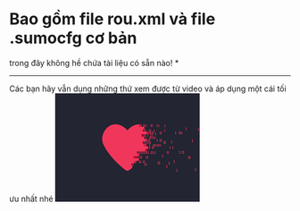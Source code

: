 # Bao gồm file rou.xml và file .sumocfg cơ bản  
trong đây không hề chứa tài liệu có sẵn nào! *
********
Các bạn hãy vẫn dụng những thứ xem được từ video và áp dụng một cái tối ưu nhất nhé 
![alt text](https://github.com/phudinhtruongk18/GiaLapGiaoThong2/blob/main/download.png)
